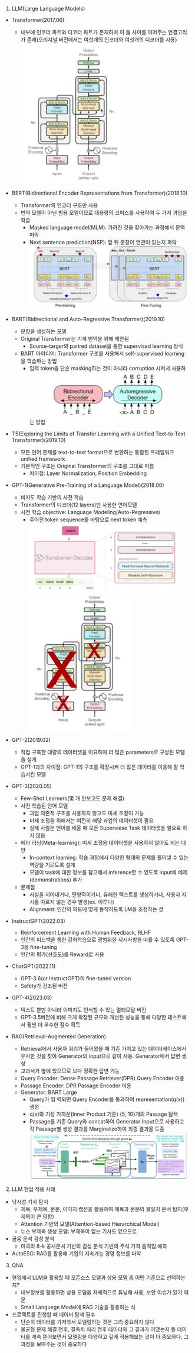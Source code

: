 1. LLM(Large Language Models)
- Transformer(2017.06)
    - 내부에 인코더 파트와 디코더  파트가 존재하며 이 둘 사이를 이어주는 연결고리가 존재(오리지널 버전에서는 여섯개의 인코더와 여섯개의 디코더를 사용)
    ![transformer](./img/transformer.PNG)

- BERT(Bidirectional Encoder Representations from Transformer)(2018.10)
    - Transformer의 인코더 구조만 사용
    - 번역 모델이 아닌 범용 모델이므로 대용량의 코퍼스를 사용하여 두 가지 과업을 학습
        - Masked language model(MLM): 가려진 것을 찾아가는 과정에서 문맥 파악
        - Next sentence prediction(NSP): 앞 뒤 문장이 연관이 있는지 파악
    ![BERT](./img/BERT2.PNG)

- BART(Bidirectional and Auto-Regressive Transformer)(2019.10)
    - 문장을 생성하는 모델
    - Original Transformer는 기계 번역을 위해 제안됨
        - Source-targer의 parired dataset을 통한 supervised learning 방식
    - BART 아이디어: Transformer 구조를 사용해서 self-supervised learning을 학습하는 방법
        - 입력 token을 단순 masking하는 것이 아니라 corruption 시켜서 사용하는 방법
    ![BART](./img/BART.PNG)

- T5(Exploring the Limits of Transfer Learning with a Unified Text-to-Text Transformer)(2019.10)
    - 모든 언어 문제를 text-to-text format으로 변환하는 통합된 프레임워크 unified framework
    - 기본적인 구조는 Original Transformer의 구조를 그대로 따름
        - 차이점: Layer Normalization, Position Embedding

- GPT-1(Generative Pre-Training of a Language Model)(2018.06)
    - 비지도 학습 기반의 사전 학습
    - Transformer의 디코더(12 layers)만 사용한 언어모델
    - 사전 학습 objective: Language Modeling(Auto-Regressive)
        - 주어진 token sequence를 바탕으로 next token 예측
        ![GPT1](./img/GPT1.PNG)
        ![GPT1](./img/GPT1-2.PNG)

- GPT-2(2019.02)
    - 직접 구축한 대량의 데이터셋을 이요하여 더 많은 parameters로 구성된 모델을 설계
    - GPT-1과의 차이점: GPT-1의 구조를 확장시켜 더 많은 데이터를 이용해 잘 학습시킨 모델

- GPT-3(2020.05)
    - Few-Shot Learners(몇 개 안보고도 문제 해결)
    - 사전 학습된 언어 모델
        - 과업 의존적 구조를 사용하지 않고도 미세 조정이 가능
        - 미세 조정을 위해서는 여전히 해당 과업의 데이터셋이 필요
        - 실제 사람은 언어를 배울 때 모든 Superviese Task 데이터셋을 필요로 하지 않음
    - 메타 러닝(Meta-learning): 미세 조정용 데이터셋을 사용하지 않아도 되는 대안
        - In-context learning: 학습 과정에서 다양한 형태의 문제를 풀어낼 수 있는 역량을 기르도록 설계
        - 모델이 task에 대한 정보를 참고해서 inference할 수 있도록 input에 예제(demonstrations) 추가
    - 문제점
        - 사실을 지어내거나, 편향적이거나, 유해한 텍스트를 생성하거나, 사용자 지시를 따르지 않는 경우 발생(ex. 이루다)
        - Alignment: 인간의 의도에 맞게 동작하도록 LM을 조정하는 것

- InstructGPT(2022.03)
    - Reinforcement Learning with Human Feedback, RLHF
    - 인간의 피드백을 통한 강화학습으로 광범위한 지시사항을 따를 수 있도록 GPT-3을 fine-tuning
    - 인간의 평가(선호도)를 Reward로 사용

- ChatGPT(2022.11)
    - GPT-3.6(or InstructGPT)의 fine-tuned version
    - Safety가 강조된 버전

- GPT-4(2023.03)
    - 텍스트 뿐만 아니라 이미지도 인식할 수 있는 멀티모달 버전
    - GPT-3.5버전에 비해 크게 확장된 규모와 개선된 성능을 통해 다양한 테스트에서 훨씬 더 우수한 점수 획득

- RAG(Retrieval-Augmented Generation)
    - Retrieval에서 사용자 쿼리가 들어왔을 때 기존 가지고 있는 데이터베이스에서 유사한 것을 찾아 Generator의 input으로 같이 사용. Generator에서 답변 생성
    - 교과서가 옆에 있으므로 보다 정확한 답변 가능
    - Query Encoder: Dense Passage Retriever(DPR) Query Encoder 이용
    - Passage Encoder: DPR Passage Encoder 이용
    - Generator: BART Large
        - Query가 입 력되면 Query Encoder를 통과하여 representation(q(x)) 생성
        - q(x)와 가장 가까운(Inner Product 기준) {5, 10}개의 Passage 탐색
        - Passage를 기존 Query와 concat하여 Generator Input으로 사용하고 각 Passage별 생성 결과를 Marginalize하여 최종 결과물 도출
    ![RAG](./img/RAG.PNG)

2. LLM 현업 적용 사례
- 낚시성 기사 탐지
    - 제목, 부제목, 본문, 이미지 캡션을 활용하여 제목과 본문의 불일치 문서 탐지(부제목이 큰 영향)
    - Attention 기반의 모델(Attention-based Hierarchical Model)
    - 뉴스 부제목 생성 모델: 부제목이 없는 기사도 있으므로
- 금융 문석 감성 분석
    - 미국의 8-k 공시문서 기반의 감성 분석 기반의 주식 가격 움직임 예측
- AutoESG: RAG를 활용해 기업의 지속가능 경영 정보를 파악

3. QNA
- 현업에서 LLM을 활용할 때 오픈소스 모델과 상용 모델 중 어떤 기준으로 선택하는지?
    - 내부정보를 활용하면 상용 모댈을 자체적으로 튜닝해 사용, 보안 이슈가 있기 때문
    - Small Languege Model에 RAG 기술을 활용하는 식
- 프로젝트를 진행할 때 데이터 탐색 필수
    - 단순히 데이터를 가져와서 모델링하는 것은 그리 중요하지 않다
    - 불균형 문제 해결 전후, 결측치 처리 전후 데이터와 그 결과가 어땠는지 등 데이터를 계속 뜯어보면서 모델링을 다양하고 깊게 적용해보는 것이 더 중요하다, 그 과정을 보여주는 것이 중요하다